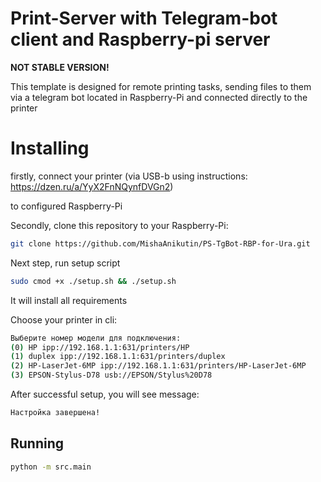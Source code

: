 # Print-Server with Telegram-bot client and Raspberry-pi server

**NOT STABLE VERSION!**

This template is designed for remote printing tasks, sending files to them via a telegram bot located in Raspberry-Pi and connected directly to the printer

# Installing 
firstly, connect your printer (via USB-b using instructions: https://dzen.ru/a/YyX2FnNQynfDVGn2)

to configured Raspberry-Pi 

Secondly, clone this repository to your Raspberry-Pi:
```bash
git clone https://github.com/MishaAnikutin/PS-TgBot-RBP-for-Ura.git
```

Next step, run setup script
```bash 
sudo cmod +x ./setup.sh && ./setup.sh
```
It will install all requirements

Choose your printer in cli:
```bash
Выберите номер модели для подключения:
(0) HP ipp://192.168.1.1:631/printers/HP
(1) duplex ipp://192.168.1.1:631/printers/duplex
(2) HP-LaserJet-6MP ipp://192.168.1.1:631/printers/HP-LaserJet-6MP
(3) EPSON-Stylus-D78 usb://EPSON/Stylus%20D78
```

After successful setup, you will see message:
```bash
Настройка завершена!
```
## Running
```bash
python -m src.main
```

